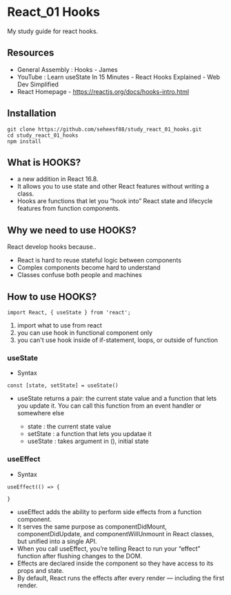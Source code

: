 # React_01 Hooks

My study guide for react hooks. 

## Resources
  - General Assembly : Hooks - James
  - YouTube : Learn useState In 15 Minutes - React Hooks Explained - Web Dev Simplified 
  - React Homepage - https://reactjs.org/docs/hooks-intro.html
## Installation

```
git clone https://github.com/seheesf88/study_react_01_hooks.git
cd study_react_01_hooks
npm install 
```

## What is HOOKS?
- a new addition in React 16.8.
- It allows you to use state and other React features without writing a class.
- Hooks are functions that let you “hook into” React state and lifecycle features from function components.

## Why we need to use HOOKS?
React develop hooks because..
- React is hard to reuse stateful logic between components
- Complex components become hard to understand
- Classes confuse both people and machines

## How to use HOOKS?
```
import React, { useState } from 'react';
```
1. import what to use from react 
2. you can use hook in functional component only
3. you can't use hook inside of if-statement, loops, or outside of function


### useState
- Syntax 
```
const [state, setState] = useState()

```
- useState returns a pair: the current state value and a function that lets you update it. You can call this function from an event handler or somewhere else

    - state : the current state value
    - setState : a function that lets you updatae it
    - useState : takes argument in (), initial state

### useEffect
- Syntax
```
useEffect(() => {
  
}
```

- useEffect adds the ability to perform side effects from a function component.
- It serves the same purpose as componentDidMount, componentDidUpdate, and componentWillUnmount in React classes, but unified into a single API.
- When you call useEffect, you’re telling React to run your “effect” function after flushing changes to the DOM. 
- Effects are declared inside the component so they have access to its props and state. 
- By default, React runs the effects after every render — including the first render.



